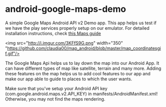 android-google-maps-demo
========================

A simple Google Maps Android API v2 Demo app. This app helps us test if we have the play services properly setup on our emulator. For detailed installation instructions, check [this Maps guide](https://github.com/thecodepath/android_guides/wiki/Google-Maps-Fragment-Guide)

<img src="http://i.imgur.com/3KFfS9G.png" width="350"  "https://github.com/claudia00/map_android/blob/master/map_coordinatesgif.gif"/>

The Google Maps Api helps us to lay down the map into our Android App. It can have different types of map like satellite, terrain and many more. Adding these features on the map helps us to add cool features to our app and make our app able to guide to places to which the user wants.

Make sure that you've setup your Android API key (com.google.android.maps.v2.API_KEY) in manifests/AndroidManifest.xml!  Otherwise, you may not find the maps rendering.
